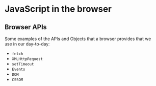 # JavaScript in the browser

## Browser APIs
Some examples of the APIs and Objects that a browser provides that we use in our day-to-day:

- `fetch`
- `XMLHttpRequest`
- `setTimeout`
- `Events`
- `DOM`
- `CSSOM`